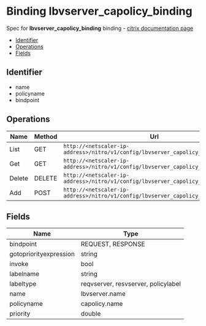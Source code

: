 # Binding lbvserver_capolicy_binding

Spec for **lbvserver_capolicy_binding** binding - [citrix documentation page](https://developer-docs.citrix.com/projects/netscaler-nitro-api/en/11.0/configuration/load-balancing/lbvserver_capolicy_binding/lbvserver_capolicy_binding/)

- [Identifier](#identifier)
- [Operations](#operations)
- [Fields](#fields)

## Identifier

- name
- policyname
- bindpoint

## Operations

| Name | Method | Url |
|----|----|----|
| List | GET | `http://<netscaler-ip-address>/nitro/v1/config/lbvserver_capolicy_binding` |
| Get | GET | `http://<netscaler-ip-address>/nitro/v1/config/lbvserver_capolicy_binding/<name>` |
| Delete | DELETE | `http://<netscaler-ip-address>/nitro/v1/config/lbvserver_capolicy_binding/<name>` |
| Add | POST | `http://<netscaler-ip-address>/nitro/v1/config/lbvserver_capolicy_binding` |

## Fields

| Name | Type |
|----|----|
| bindpoint | REQUEST, RESPONSE |
| gotopriorityexpression | string |
| invoke | bool |
| labelname | string |
| labeltype | reqvserver, resvserver, policylabel |
| name | lbvserver.name |
| policyname | capolicy.name |
| priority | double |

